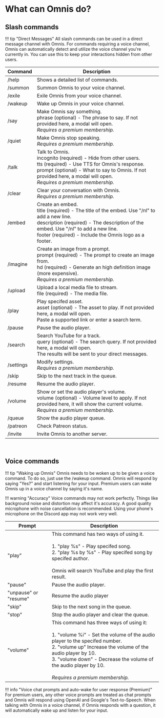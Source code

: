 # **What can Omnis do?**

## **Slash commands**

!!! tip "Direct Messages"
    All slash commands can be used in a direct message channel with Omnis.
	For commands requiring a voice channel, Omnis can automatically detect and utilize the voice channel you're currently in.
	You can use this to keep your interactions hidden from other users.

| Command  | Description |
| ------------- | ------------- |
| /help  | Shows a detailed list of commands. |
| /summon  | Summon Omnis to your voice channel. |
| /exile  | Exile Omnis from your voice channel. |
| /wakeup  | Wake up Omnis in your voice channel. |
| /say  | Make Omnis say something. <br> phrase (optional) - The phrase to say. If not provided here, a modal will open. <br> *Requires a premium membership.* |
| /quiet  | Make Omnis stop speaking. <br> *Requires a premium membership.* |
| /talk  | Talk to Omnis. <br> incognito (required) - Hide from other users. <br> tts (required) - Use TTS for Omnis's response. <br>  prompt (optional) - What to say to Omnis. If not provided here, a modal will open. <br> *Requires a premium membership.* |
| /clear  | Clear your conversation with Omnis. <br> *Requires a premium membership.* |
| /embed  | Create an embed. <br>  title (required) - The title of the embed. Use "/nl" to add a new line. <br> description (required) - The description of the embed. Use "/nl" to add a new line. <br> footer (required) - Include the Omnis logo as a footer. <br> |
| /imagine  | Create an image from a prompt. <br> prompt (required) - The prompt to create an image from. <br> hd (required) - Generate an high definition image (more expensive). <br> *Requires a premium membership.* |
| /upload  | Upload a local media file to stream. <br> file (required) - The media file. <br> |
| /play  | Play specifed asset. <br> asset (optional) - The asset to play. If not provided here, a modal will open. <br>  Paste a supported link or enter a search term. |
| /pause  | Pause the audio player.  |
| /search  | Search YouTube for a track. <br> query (optional) - The search query. If not provided here, a modal will open. <br> The results will be sent to your direct messages.|
| /settings  | Modify settings. <br> *Requires a premium membership.* |
| /skip  | Skip to the next track in the queue. |
| /resume  | Resume the audio player. |
| /volume | Show or set the audio player's volume. <br> volume (optional) - Volume level to apply. If not provided here, it will show the current volume. <br> *Requires a premium membership.* |
| /queue | Show the audio player queue. |
| /patreon | Check Patreon status. |
| /invite | Invite Omnis to another server. |

<br>

## **Voice commands**
!!! tip "Waking up Omnis"
    Omnis needs to be woken up to be given a voice command.
	To do so, just use the /wakeup command.
	Omnis will respond by saying "Yes?" and start listening for your input.
	Premium users can wake Omnis up in a voice channel by saying it's name.

!!! warning "Accuracy"
    Voice commands may not work perfectly. Things like background noise and distortion may affect it's accuracy. A good quality microphone with noise cancellation is recommended. Using your phone's microphone on the Discord app may not work very well.
	
| Prompt  | Description |
| ------------- | ------------- |
| "play"  | This command has two ways of using it. <br> <br> 1. "play %s" - Play specifed song. <br> 2. "play %s by %s" - Play specifed song by specifed author. <br> <br> Omnis will search YouTube and play the first result. |
| "pause"  | Pause the audio player.  |
| "unpause" or "resume" | Resume the audio player  |
| "skip"  | Skip to the next song in the queue.  |
| "stop"  | Stop the audio player and clear the queue.  |
| "volume"  | This command has three ways of using it: <br> <br> 1. "volume %i" - Set the volume of the audio player to the specifed number. <br> 2. "volume up" Increase the volume of the audio player by 10. <br> 3. "volume down" - Decrease the volume of the audio player by 10. <br> <br> *Requires a premium membership.* |



!!! info "Voice chat prompts and auto-wake for user response (Premium)"
    For premium users, any other voice prompts are treated as chat prompts and Omnis will respond using OpenAI and Google's Text-to-Speech. When talking with Omnis in a voice channel, if Omnis responds with a question, it will automatically wake up and listen for your input.